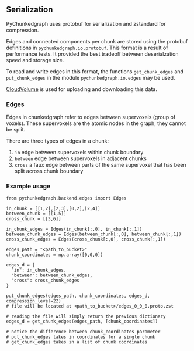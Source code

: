 ## Serialization

PyChunkedgraph uses protobuf for serialization and zstandard for compression.

Edges and connected components per chunk are stored using the protobuf definitions in `pychunkedgraph.io.protobuf`.
This format is a result of performance tests.
It provided the best tradeoff between deserialzation speed and storage size.

To read and write edges in this format, the functions `get_chunk_edges` and `put_chunk_edges`
in the module `pychunkedgraph.io.edges` may be used.

[CloudVolume](https://github.com/seung-lab/cloud-volume) is used for uploading and downloading this data. 

### Edges

Edges in chunkedgraph refer to edges between supervoxels (group of voxels).
These supervoxels are the atomic nodes in the graph, they cannot be split.

There are three types of edges in a chunk:
1. `in` edge between supervoxels within chunk boundary
2. `between` edge between supervoxels in adjacent chunks
3. `cross` a faux edge between parts of the same supervoxel that has been split across chunk boundary

### Example usage

```
from pychunkedgraph.backend.edges import Edges

in_chunk = [[1,2],[2,3],[0,2],[2,4]]
between_chunk = [[1,5]]
cross_chunk = [[3,6]]

in_chunk_edges = Edges(in_chunk[:,0], in_chunk[:,1])
between_chunk_edges = Edges(between_chunk[:,0], between_chunk[:,1])
cross_chunk_edges = Edges(cross_chunk[:,0], cross_chunk[:,1])

edges_path = "<path_to_bucket>"
chunk_coordinates = np.array([0,0,0])

edges_d = {
  "in": in_chunk_edges,
  "between": between_chunk_edges,
  "cross": cross_chunk_edges
}

put_chunk_edges(edges_path, chunk_coordinates, edges_d, compression_level=22)
# file will be located at <path_to_bucket>/edges_0_0_0.proto.zst

# reading the file will simply return the previous dictionary
edges_d = get_chunk_edges(edges_path, [chunk_coordinates])

# notice the difference between chunk_coordinates parameter
# put_chunk_edges takes in coordinates for a single chunk
# get_chunk_edges takes in a list of chunk coordinates
```
